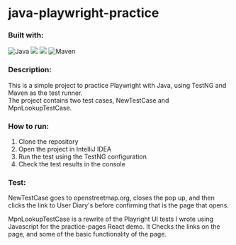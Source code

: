 # java-playwright-practice  
  
### Built with:  
![Java](https://img.shields.io/badge/-Java-%23007396?&style=for-the-badge&logo=Java&logoColor=white)
![](https://img.shields.io/badge/Playwright-45ba4b?style=for-the-badge&logo=Playwright&logoColor=white)
![](https://img.shields.io/badge/IntelliJ_IDEA-000000.svg?style=for-the-badge&logo=intellij-idea&logoColor=white)
![Maven](https://img.shields.io/badge/Maven-C71A36?style=for-the-badge&logo=apache-maven&logoColor=white)
  
  
### Description:
This is a simple project to practice Playwright with Java, using TestNG and Maven as the test runner.  
The project contains two test cases, NewTestCase and MpnLookupTestCase.

### How to run:
1. Clone the repository
2. Open the project in IntelliJ IDEA
3. Run the test using the TestNG configuration
4. Check the test results in the console

### Test:
NewTestCase goes to openstreetmap.org, closes the pop up, and then 
clicks the link to User Diary's before confirming that is the page that opens.  
  
MpnLookupTestCase is a rewrite of the Playright UI tests I wrote using Javascript for the practice-pages React demo. It
Checks the links on the page, and some of the basic functionality of the page.

